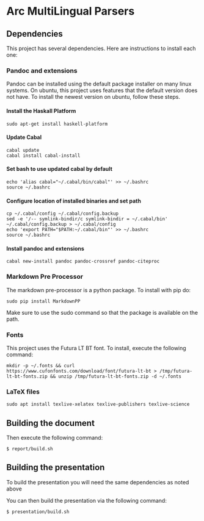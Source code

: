# Arc MultiLingual Parsers

## Dependencies

This project has several dependencies. Here are instructions to install each one:

### Pandoc and extensions

Pandoc can be installed using the default package installer on many linux systems. On ubuntu,
this project uses features that the default version does not have. To install the newest version on ubuntu,
follow these steps.

#### Install the Haskall Platform

    sudo apt-get install haskell-platform

#### Update Cabal

    cabal update
    cabal install cabal-install

#### Set bash to use updated cabal by default

    echo 'alias cabal="~/.cabal/bin/cabal"' >> ~/.bashrc
    source ~/.bashrc

#### Configure location of installed binaries and set path

    cp ~/.cabal/config ~/.cabal/config.backup
    sed -e '/-- symlink-bindir/c symlink-bindir = ~/.cabal/bin' ~/.cabal/config.backup > ~/.cabal/config
    echo 'export PATH="$PATH:~/.cabal/bin"' >> ~/.bashrc
    source ~/.bashrc

#### Install pandoc and extensions

    cabal new-install pandoc pandoc-crossref pandoc-citeproc

### Markdown Pre Processor

The markdown pre-processor is a python package. To install with pip do:

    sudo pip install MarkdownPP

Make sure to use the sudo command so that the package is available on the path.

### Fonts

This project uses the Futura LT BT font. To install, execute the following command:

    mkdir -p ~/.fonts && curl https://www.cufonfonts.com/download/font/futura-lt-bt > /tmp/futura-lt-bt-fonts.zip && unzip /tmp/futura-lt-bt-fonts.zip -d ~/.fonts

### LaTeX files

    sudo apt install texlive-xelatex texlive-publishers texlive-science

## Building the document

Then execute the following command:

```
$ report/build.sh
```

## Building the presentation

To build the presentation you will need the same dependencies as noted above

You can then build the presentation via the following command:

```
$ presentation/build.sh
```
